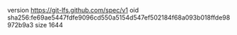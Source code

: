 version https://git-lfs.github.com/spec/v1
oid sha256:fe69ae5447fdfe9096cd550a5154d547ef502184f68a093b018ffde98972b9a3
size 1644
